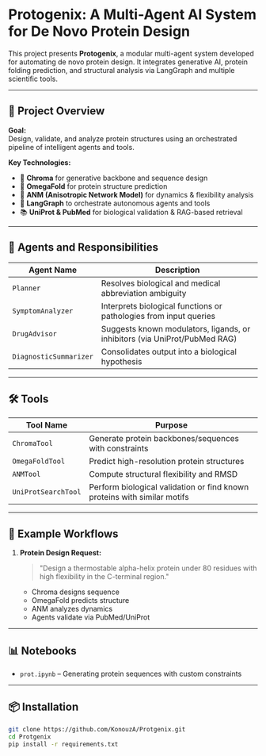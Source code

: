 # Protogenix: A Multi-Agent AI System for De Novo Protein Design

This project presents **Protogenix**, a modular multi-agent system developed for automating de novo protein design. It integrates generative AI, protein folding prediction, and structural analysis via LangGraph and multiple scientific tools.

---

## 🧠 Project Overview

**Goal:**  
Design, validate, and analyze protein structures using an orchestrated pipeline of intelligent agents and tools.

**Key Technologies:**
- 🧬 **Chroma** for generative backbone and sequence design
- 🔬 **OmegaFold** for protein structure prediction
- 🌊 **ANM (Anisotropic Network Model)** for dynamics & flexibility analysis
- 🔗 **LangGraph** to orchestrate autonomous agents and tools
- 📚 **UniProt & PubMed** for biological validation & RAG-based retrieval

---

## 🧪 Agents and Responsibilities

| Agent Name               | Description |
|--------------------------|-------------|
| `Planner` | Resolves biological and medical abbreviation ambiguity |
| `SymptomAnalyzer`           | Interprets biological functions or pathologies from input queries |
| `DrugAdvisor`               | Suggests known modulators, ligands, or inhibitors (via UniProt/PubMed RAG) |
| `DiagnosticSummarizer`     | Consolidates output into a biological hypothesis |

---

## 🛠️ Tools

| Tool Name         | Purpose |
|-------------------|---------|
| `ChromaTool`      | Generate protein backbones/sequences with constraints |
| `OmegaFoldTool`   | Predict high-resolution protein structures |
| `ANMTool`         | Compute structural flexibility and RMSD |
| `UniProtSearchTool` | Perform biological validation or find known proteins with similar motifs |

---

## 📁 Example Workflows

1. **Protein Design Request:**
   > "Design a thermostable alpha-helix protein under 80 residues with high flexibility in the C-terminal region."
   - Chroma designs sequence
   - OmegaFold predicts structure
   - ANM analyzes dynamics
   - Agents validate via PubMed/UniProt


---

## 📊 Notebooks
- `prot.ipynb` – Generating protein sequences with custom constraints  


---

## 📦 Installation

```bash
git clone https://github.com/KonouzA/Protgenix.git
cd Protgenix
pip install -r requirements.txt
